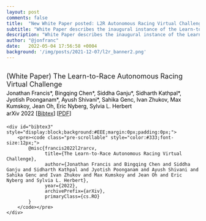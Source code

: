 ```yaml
---
layout: post
comments: false
title:  "New White Paper posted: L2R Autonomous Racing Virtual Challenge"
subtitle: "White Paper describes the inaugural instance of the Learn-to-Race Autonomous Racing Virtual Challenge."
description: "White Paper describes the inaugural instance of the Learn-to-Race Autonomous Racing Virtual Challenge."
author: "@jonfranc"
date:   2022-05-04 17:56:58 +0004
background: '/img/posts/2021-12-07/l2r_banner2.png'
---
```


<div class="container" style="margin-top:30px;margin-bottom:30px;">
    <p style="margin:0 0 4px 0;font-size:18px;">(White Paper) The Learn-to-Race Autonomous Racing Virtual Challenge</p>
    <p style="margin:0 0 2px 0;font-size:14px;color:#000000;">Jonathan Francis*, Bingqing Chen*, Siddha Ganju*, Sidharth Kathpal*, Jyotish Poonganam*, Ayush Shivani*, Sahika Genc, Ivan Zhukov, Max Kumskoy, Jean Oh, Eric Nyberg, Sylvia L. Herbert</p>
    <p style="margin:0 0 20px 0;font-size:14px;color:#000000;">arXiv 2022 [<a href="javascript:void(0)" onclick='toggleVis("bibtex3")'>Bibtex</a>] [<a target="_blank" href="https://learn-to-race.org/assets/papers/l2rarvc_2022_arxiv.pdf">PDF</a>]</p>

    <div id="bibtex3" style="display:block;background:#EEE;margin:0px;padding:0px;">
        <pre><code class="pre-scrollable" style="color:#333;font-size:12px;">
            @misc{francis2022l2rarcv,
                  title={The Learn-to-Race Autonomous Racing Virtual Challenge},
                  author={Jonathan Francis and Bingqing Chen and Siddha Ganju and Sidharth Kathpal and Jyotish Poonganam and Ayush Shivani and Sahika Genc and Ivan Zhukov and Max Kumskoy and Jean Oh and Eric Nyberg and Sylvia L. Herbert},
                  year={2022},
                  archivePrefix={arXiv},
                  primaryClass={cs.RO}
            }
        </code></pre>
    </div>
